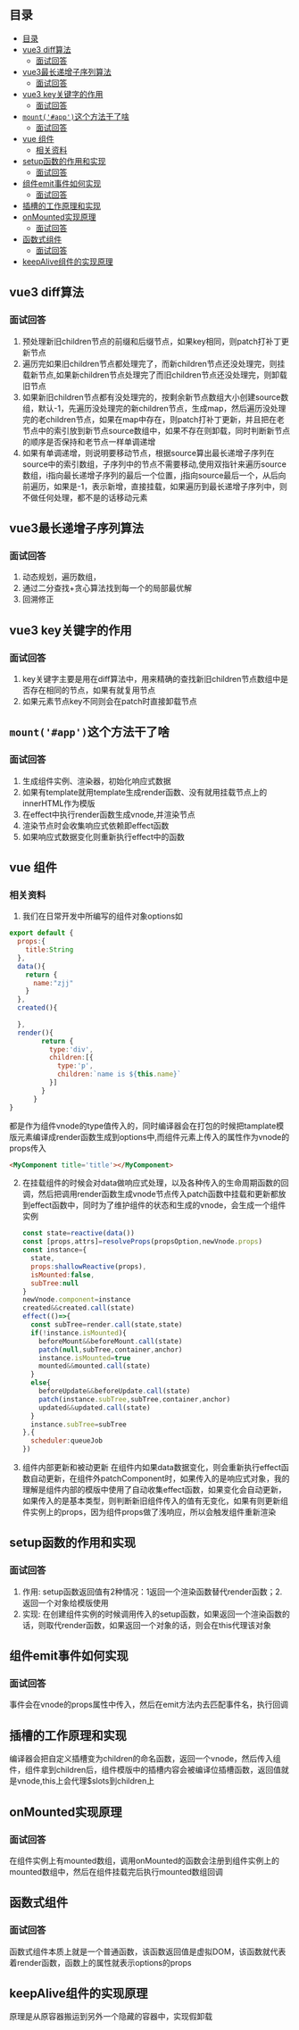 ## 目录
- [目录](#目录)
- [vue3 diff算法](#vue3-diff算法)
  - [面试回答](#面试回答)
- [vue3最长递增子序列算法](#vue3最长递增子序列算法)
  - [面试回答](#面试回答-1)
- [vue3 key关键字的作用](#vue3-key关键字的作用)
  - [面试回答](#面试回答-2)
- [`mount('#app')`这个方法干了啥](#mountapp这个方法干了啥)
  - [面试回答](#面试回答-3)
- [vue 组件](#vue-组件)
  - [相关资料](#相关资料)
- [setup函数的作用和实现](#setup函数的作用和实现)
  - [面试回答](#面试回答-4)
- [组件emit事件如何实现](#组件emit事件如何实现)
  - [面试回答](#面试回答-5)
- [插槽的工作原理和实现](#插槽的工作原理和实现)
- [onMounted实现原理](#onmounted实现原理)
  - [面试回答](#面试回答-6)
- [函数式组件](#函数式组件)
  - [面试回答](#面试回答-7)
- [keepAlive组件的实现原理](#keepalive组件的实现原理)

## vue3 diff算法
### 面试回答
1. 预处理新旧children节点的前缀和后缀节点，如果key相同，则patch打补丁更新节点
2. 遍历完如果旧children节点都处理完了，而新children节点还没处理完，则挂载新节点,如果新children节点处理完了而旧children节点还没处理完，则卸载旧节点
3. 如果新旧children节点都有没处理完的，按剩余新节点数组大小创建source数组，默认-1，先遍历没处理完的新children节点，生成map，然后遍历没处理完的老children节点，如果在map中存在，则patch打补丁更新，并且把在老节点中的索引放到新节点source数组中，如果不存在则卸载，同时判断新节点的顺序是否保持和老节点一样单调递增
4. 如果有单调递增，则说明要移动节点，根据source算出最长递增子序列在source中的索引数组，子序列中的节点不需要移动,使用双指针来遍历source数组，i指向最长递增子序列的最后一个位置，j指向source最后一个，从后向前遍历，如果是-1，表示新增，直接挂载，如果遍历到最长递增子序列中，则不做任何处理，都不是的话移动元素

## vue3最长递增子序列算法
### 面试回答
1. 动态规划，遍历数组，
2. 通过二分查找+贪心算法找到每一个的局部最优解
3. 回溯修正

## vue3 key关键字的作用
### 面试回答
1. key关键字主要是用在diff算法中，用来精确的查找新旧children节点数组中是否存在相同的节点，如果有就复用节点
2. 如果元素节点key不同则会在patch时直接卸载节点

## `mount('#app')`这个方法干了啥
### 面试回答
1. 生成组件实例、渲染器，初始化响应式数据
2. 如果有template就用template生成render函数、没有就用挂载节点上的innerHTML作为模版
3. 在effect中执行render函数生成vnode,并渲染节点
4. 渲染节点时会收集响应式依赖即effect函数
5. 如果响应式数据变化则重新执行effect中的函数

## vue 组件
### 相关资料
1. 我们在日常开发中所编写的组件对象options如

```js
export default {
  props:{
    title:String
  },
  data(){
    return {
      name:"zjj"
    }
  },
  created(){
    
  },
  render(){
        return {
          type:'div',
          children:[{
            type:'p',
            children:`name is ${this.name}`
          }]
        }
      }
}
```

都是作为组件vnode的type值传入的，同时编译器会在打包的时候把tamplate模版元素编译成render函数生成到options中,而组件元素上传入的属性作为vnode的props传入

```html
<MyComponent title='title'></MyComponent>
```
2. 在挂载组件的时候会对data做响应式处理，以及各种传入的生命周期函数的回调，然后把调用render函数生成vnode节点传入patch函数中挂载和更新都放到effect函数中，同时为了维护组件的状态和生成的vnode，会生成一个组件实例

   ```js
   const state=reactive(data())
   const [props,attrs]=resolveProps(propsOption,newVnode.props)
   const instance={
     state,
     props:shallowReactive(props),
     isMounted:false,
     subTree:null
   }
   newVnode.component=instance
   created&&created.call(state)
   effect(()=>{
     const subTree=render.call(state,state)
     if(!instance.isMounted){
       beforeMount&&beforeMount.call(state)
       patch(null,subTree,container,anchor)
       instance.isMounted=true
       mounted&&mounted.call(state)
     }
     else{
       beforeUpdate&&beforeUpdate.call(state)
       patch(instance.subTree,subTree,container,anchor)
       updated&&updated.call(state)
     }
     instance.subTree=subTree
   },{
     scheduler:queueJob
   })
   ```
3. 组件内部更新和被动更新
在组件内如果data数据变化，则会重新执行effect函数自动更新，在组件外patchComponent时，如果传入的是响应式对象，我的理解是组件内部的模版中使用了自动收集effect函数，如果变化会自动更新，如果传入的是基本类型，则判断新旧组件传入的值有无变化，如果有则更新组件实例上的props，因为组件props做了浅响应，所以会触发组件重新渲染

## setup函数的作用和实现
### 面试回答
1. 作用:
setup函数返回值有2种情况：1返回一个渲染函数替代render函数；2. 返回一个对象给模版使用
2. 实现:
在创建组件实例的时候调用传入的setup函数，如果返回一个渲染函数的话，则取代render函数，如果返回一个对象的话，则会在this代理该对象

## 组件emit事件如何实现
### 面试回答
事件会在vnode的props属性中传入，然后在emit方法内去匹配事件名，执行回调

## 插槽的工作原理和实现
编译器会把自定义插槽变为children的命名函数，返回一个vnode，然后传入组件，组件拿到children后，组件模版中的插槽内容会被编译位插槽函数，返回值就是vnode,this上会代理$slots到children上

## onMounted实现原理
### 面试回答
在组件实例上有mounted数组，调用onMounted的函数会注册到组件实例上的mounted数组中，然后在组件挂载完后执行mounted数组回调


## 函数式组件
### 面试回答
函数式组件本质上就是一个普通函数，该函数返回值是虚拟DOM，该函数就代表着render函数，函数上的属性就表示options的props

## keepAlive组件的实现原理
原理是从原容器搬运到另外一个隐藏的容器中，实现假卸载


   


